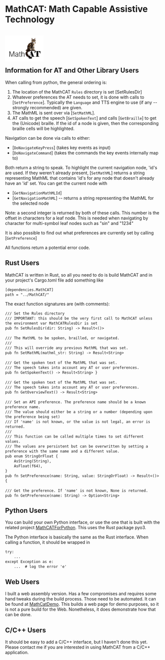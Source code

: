 # MathCAT: Math Capable Assistive Technology
<img src="logo.png" style="position: relative; top: 16px; z-index: -1;">

## Information for AT and Other Library Users

When calling from python, the general ordering is:
1. The location of the MathCAT `Rules` directory is set [SetRulesDir]
1. Whatever preferences the AT needs to set, it is done with calls to [`SetPreference`]. Typically the `Language` and TTS engine to use (if any -- strongly recommended) are given. 
2. The MathML is sent over via [`SetMathML`].
3. AT calls to get the speech [`GetSpokenText`] and calls [`GetBraille`] to get the (Unicode) braille. If the id of a node is given, then the corresponding braille cells will be highlighted.

Navigation can be done via calls to either:
* [`DoNavigateKeyPress`] (takes key events as input)
* [`DoNavigateCommand`] (takes the commands the key events internally map to)

Both return a string to speak.
To highlight the current navigation node, 'id's are used. If they weren't already present,
[`SetMathML`] returns a string representing MathML that contains 'id's for any node that doesn't already
have an 'id' set. You can get the current node with
* [`GetNavigationMathMLId`]
* [`GetNavigationMathML`] -- returns a string representing the MathML for the selected node

Note: a second integer is returned by both of these calls. This number is the offset in characters for a leaf node.
  This is needed when navigating by character for multi-symbol leaf nodes such as "sin" and "1234"

It is also possible to find out what preferences are currently set by calling [`GetPreference`]

All functions return a potential error code.

## Rust Users
MathCAT is written in Rust, so all you need to do is build MathCAT and in your project's Cargo.toml file add something like
```
[dependencies.MathCAT]
path = "../MathCAT/"
```

The exact function signatures are (with comments):
```
/// Set the Rules directory
/// IMPORTANT: this should be the very first call to MathCAT unless the environment var MathCATRulesDir is set
pub fn SetRulesDir(dir: String) -> Result<()>

/// The MathML to be spoken, brailled, or navigated.
///
/// This will override any previous MathML that was set.
pub fn SetMathML(mathml_str: String) -> Result<String> 

/// Get the spoken text of the MathML that was set.
/// The speech takes into account any AT or user preferences.
pub fn GetSpokenText() -> Result<String> }

/// Get the spoken text of the MathML that was set.
/// The speech takes into account any AT or user preferences.
pub fn GetOverviewText() -> Result<String> 

/// Set an API preference. The preference name should be a known preference name.
/// The value should either be a string or a number (depending upon the preference being set)
/// If 'name' is not known, or the value is not legal, an error is returned.
///
/// This function can be called multiple times to set different values.
/// The values are persistent but can be overwritten by setting a preference with the same name and a different value.
pub enum StringOrFloat {
    AsString(String),
    AsFloat(f64),
}
pub fn SetPreference(name: String, value: StringOrFloat) -> Result<()> {

/// Get the preference. If 'name' is not known, None is returned.
pub fn GetPreference(name: String) -> Option<String> 

```

## Python Users
You can build your own Python interface, or use the one that is built with the related project [MathCATForPython](https://github.com/NSoiffer/MathCATForPython). This uses the Rust package pyo3.

The Python interface is basically the same as the Rust interface. When calling a function, it should be wrapped in
```
try:
    ...
except Exception as e:
    ...  # log the error 'e'
```


## Web Users
I built a web assembly version. Has a few compromises and requires some hand tweaks during the build process. Those need to be automated. It can be found at [MathCatDemo](https://github.com/NSoiffer/MathCATDemo). This builds a web page for demo purposes, so it is not a pure build for the Web. Nonetheless, it does demonstrate how that can be done.

## C/C++ Users
It should be easy to add a C/C++ interface, but I haven't done this yet. Please contact me if you are interested in using MathCAT from a C/C++ application.